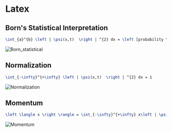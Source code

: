# Latex 

## Born's Statistical Interpretation

```latex
\int_{a}^{b} \left | \psi(x,t)  \right | ^{2} dx = \left [probability \ of \ finding \ the \ particle \ between \ a \ and \ b, \ at \ time \ t \right]
```

![Born_statistical](https://github.com/anonymousr007/365daysofquantumcomputing/blob/main/Latex/Born_statistical.png)

## Normalization

```latex
\int_{-\infty}^{+\infty} \left | \psi(x,t)  \right | ^{2} dx = 1
```

![Normalization](https://github.com/anonymousr007/365daysofquantumcomputing/blob/main/Latex/Normalization.png)

## Momentum 

```latex
\left \langle x \right \rangle = \int_{-\infty}^{+\infty} x\left | \psi(x,t) \right | ^{2} dx
```

![Momentum](https://github.com/anonymousr007/365daysofquantumcomputing/blob/main/Latex/momentum.png)

